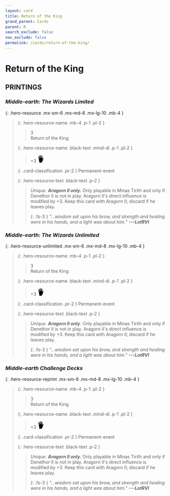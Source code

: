 ```yaml
---
layout: card
title: Return of the King
grand_parent: Cards
parent: R
search_exclude: false
nav_exclude: false
permalink: /cards/return-of-the-king/
---
```


# Return of the King


## PRINTINGS


### _Middle-earth: The Wizards Limited_

{: .hero-resource .mx-sm-6 .mx-md-8 .mx-lg-10 .mb-4 }
> {: .hero-resource-name .mb-4 .p-1 .pl-2 }
> > <div class="card-mp">3</div>
> > <div class="card-name">Return of the King</div>
>
> {: .hero-resource-name .black-text .mind-di .p-1 .pl-2 }
> > +3 ![](/assets/images/di.svg)
>
> {: .card-classification .pr-2 }
> Permanent-event
>
> {: .hero-resource-text .black-text .p-2 }
> > _Unique._ ***Aragorn II only.*** Only playable in Minas Tirith and only if Denethor II is not in play. Aragorn II's direct influence is modified by +3. Keep this card with Aragorn II; discard if he leaves play. 
> > 
> > {: .fs-3 } 
> > _“...wisdom sat upon his brow, and strength and healing were in his hands, and a light was about him."_ ***---&#65279;LotRVI***  
> 

### _Middle-earth: The Wizards Unlimited_

{: .hero-resource-unlimited .mx-sm-6 .mx-md-8 .mx-lg-10 .mb-4 }
> {: .hero-resource-name .mb-4 .p-1 .pl-2 }
> > <div class="card-mp">3</div>
> > <div class="card-name">Return of the King</div>
>
> {: .hero-resource-name .black-text .mind-di .p-1 .pl-2 }
> > +3 ![](/assets/images/di.svg)
>
> {: .card-classification .pr-2 }
> Permanent-event
>
> {: .hero-resource-text .black-text .p-2 }
> > _Unique._ ***Aragorn II only.*** Only playable in Minas Tirith and only if Denethor II is not in play. Aragorn II's direct influence is modified by +3. Keep this card with Aragorn II; discard if he leaves play. 
> > 
> > {: .fs-3 } 
> > _“...wisdom sat upon his brow, and strength and healing were in his hands, and a light was about him."_ ***---&#65279;LotRVI***  
> 

### _Middle-earth Challenge Decks_

{: .hero-resource-reprint .mx-sm-6 .mx-md-8 .mx-lg-10 .mb-4 }
> {: .hero-resource-name .mb-4 .p-1 .pl-2 }
> > <div class="card-mp">3</div>
> > <div class="card-name">Return of the King</div>
>
> {: .hero-resource-name .black-text .mind-di .p-1 .pl-2 }
> > +3 ![](/assets/images/di.svg)
>
> {: .card-classification .pr-2 }
> Permanent-event
>
> {: .hero-resource-text .black-text .p-2 }
> > _Unique._ ***Aragorn II only.*** Only playable in Minas Tirith and only if Denethor II is not in play. Aragorn II's direct influence is modified by +3. Keep this card with Aragorn II; discard if he leaves play. 
> > 
> > {: .fs-3 } 
> > _“...wisdom sat upon his brow, and strength and healing were in his hands, and a light was about him."_ ***---&#65279;LotRVI***  
> 
